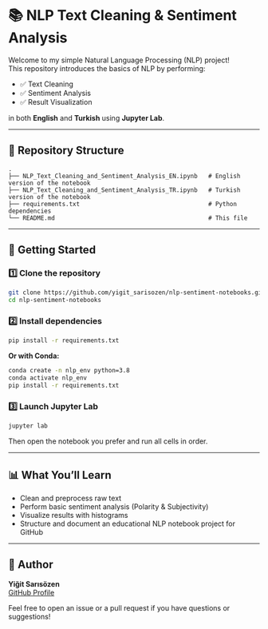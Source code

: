 # 📚 NLP Text Cleaning & Sentiment Analysis

Welcome to my simple Natural Language Processing (NLP) project!  
This repository introduces the basics of NLP by performing:

- ✅ Text Cleaning  
- ✅ Sentiment Analysis  
- ✅ Result Visualization  

in both **English** and **Turkish** using **Jupyter Lab**.

---

## 📂 Repository Structure

```
.
├── NLP_Text_Cleaning_and_Sentiment_Analysis_EN.ipynb   # English version of the notebook
├── NLP_Text_Cleaning_and_Sentiment_Analysis_TR.ipynb   # Turkish version of the notebook
├── requirements.txt                                    # Python dependencies
└── README.md                                           # This file
```

---

## 🚀 Getting Started

### 1️⃣ Clone the repository

```bash
git clone https://github.com/yigit_sarisozen/nlp-sentiment-notebooks.git
cd nlp-sentiment-notebooks
```

### 2️⃣ Install dependencies

```bash
pip install -r requirements.txt
```

**Or with Conda:**

```bash
conda create -n nlp_env python=3.8
conda activate nlp_env
pip install -r requirements.txt
```

### 3️⃣ Launch Jupyter Lab

```bash
jupyter lab
```

Then open the notebook you prefer and run all cells in order.

---

## 📊 What You’ll Learn

- Clean and preprocess raw text
- Perform basic sentiment analysis (Polarity & Subjectivity)
- Visualize results with histograms
- Structure and document an educational NLP notebook project for GitHub

---

## 👤 Author

**Yiğit Sarısözen**  
[GitHub Profile](https://github.com/yigitsarisozen)

Feel free to open an issue or a pull request if you have questions or suggestions!
